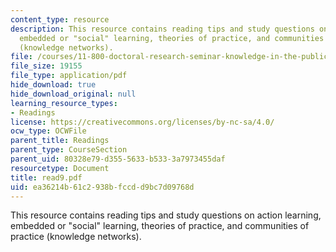```yaml
---
content_type: resource
description: This resource contains reading tips and study questions on action learning,
  embedded or "social" learning, theories of practice, and communities of practice
  (knowledge networks).
file: /courses/11-800-doctoral-research-seminar-knowledge-in-the-public-arena-spring-2007/ea36214b61c2938bfccdd9bc7d09768d_read9.pdf
file_size: 19155
file_type: application/pdf
hide_download: true
hide_download_original: null
learning_resource_types:
- Readings
license: https://creativecommons.org/licenses/by-nc-sa/4.0/
ocw_type: OCWFile
parent_title: Readings
parent_type: CourseSection
parent_uid: 80328e79-d355-5633-b533-3a7973455daf
resourcetype: Document
title: read9.pdf
uid: ea36214b-61c2-938b-fccd-d9bc7d09768d
---
```

This resource contains reading tips and study questions on action learning, embedded or "social" learning, theories of practice, and communities of practice (knowledge networks).